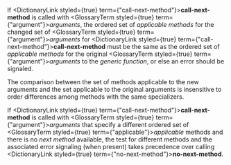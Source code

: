  



If <DictionaryLink styled={true} term={"call-next-method"}><b>call-next-method</b></DictionaryLink> is called with <GlossaryTerm styled={true} term={"argument"}><i>arguments</i></GlossaryTerm>, the ordered set of *applicable methods* for the changed set of <GlossaryTerm styled={true} term={"argument"}><i>arguments</i></GlossaryTerm> for <DictionaryLink styled={true} term={"call-next-method"}><b>call-next-method</b></DictionaryLink> must be the same as the ordered set of *applicable methods* for the original <GlossaryTerm styled={true} term={"argument"}><i>arguments</i></GlossaryTerm> to the *generic function*, or else an error should be signaled. 



The comparison between the set of methods applicable to the new arguments and the set applicable to the original arguments is insensitive to order differences among methods with the same specializers. 



If <DictionaryLink styled={true} term={"call-next-method"}><b>call-next-method</b></DictionaryLink> is called with <GlossaryTerm styled={true} term={"argument"}><i>arguments</i></GlossaryTerm> that specify a different ordered set of <GlossaryTerm styled={true} term={"applicable"}><i>applicable</i></GlossaryTerm> methods and there is no *next method* available, the test for different methods and the associated error signaling (when present) takes precedence over calling <DictionaryLink styled={true} term={"no-next-method"}><b>no-next-method</b></DictionaryLink>.  







